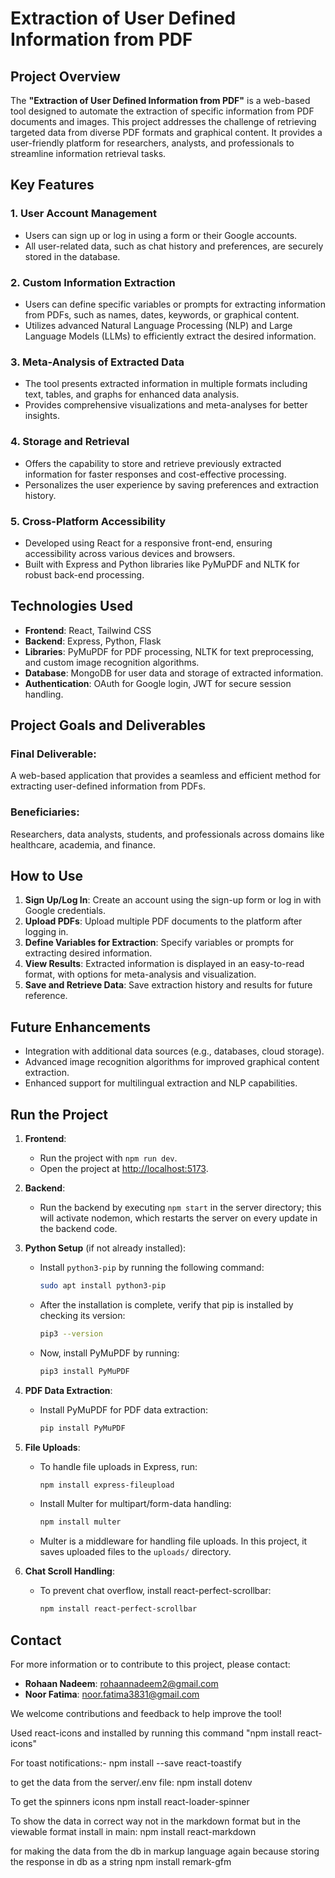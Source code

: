 # Extraction of User Defined Information from PDF

## Project Overview

The **"Extraction of User Defined Information from PDF"** is a web-based tool designed to automate the extraction of specific information from PDF documents and images. This project addresses the challenge of retrieving targeted data from diverse PDF formats and graphical content. It provides a user-friendly platform for researchers, analysts, and professionals to streamline information retrieval tasks.

## Key Features

### 1. User Account Management

- Users can sign up or log in using a form or their Google accounts.
- All user-related data, such as chat history and preferences, are securely stored in the database.

### 2. Custom Information Extraction

- Users can define specific variables or prompts for extracting information from PDFs, such as names, dates, keywords, or graphical content.
- Utilizes advanced Natural Language Processing (NLP) and Large Language Models (LLMs) to efficiently extract the desired information.

### 3. Meta-Analysis of Extracted Data

- The tool presents extracted information in multiple formats including text, tables, and graphs for enhanced data analysis.
- Provides comprehensive visualizations and meta-analyses for better insights.

### 4. Storage and Retrieval

- Offers the capability to store and retrieve previously extracted information for faster responses and cost-effective processing.
- Personalizes the user experience by saving preferences and extraction history.

### 5. Cross-Platform Accessibility

- Developed using React for a responsive front-end, ensuring accessibility across various devices and browsers.
- Built with Express and Python libraries like PyMuPDF and NLTK for robust back-end processing.

## Technologies Used

- **Frontend**: React, Tailwind CSS
- **Backend**: Express, Python, Flask
- **Libraries**: PyMuPDF for PDF processing, NLTK for text preprocessing, and custom image recognition algorithms.
- **Database**: MongoDB for user data and storage of extracted information.
- **Authentication**: OAuth for Google login, JWT for secure session handling.

## Project Goals and Deliverables

### Final Deliverable:

A web-based application that provides a seamless and efficient method for extracting user-defined information from PDFs.

### Beneficiaries:

Researchers, data analysts, students, and professionals across domains like healthcare, academia, and finance.

## How to Use

1. **Sign Up/Log In**: Create an account using the sign-up form or log in with Google credentials.
2. **Upload PDFs**: Upload multiple PDF documents to the platform after logging in.
3. **Define Variables for Extraction**: Specify variables or prompts for extracting desired information.
4. **View Results**: Extracted information is displayed in an easy-to-read format, with options for meta-analysis and visualization.
5. **Save and Retrieve Data**: Save extraction history and results for future reference.

## Future Enhancements

- Integration with additional data sources (e.g., databases, cloud storage).
- Advanced image recognition algorithms for improved graphical content extraction.
- Enhanced support for multilingual extraction and NLP capabilities.

## Run the Project

1. **Frontend**:

   - Run the project with `npm run dev`.
   - Open the project at [http://localhost:5173](http://localhost:5173).

2. **Backend**:

   - Run the backend by executing `npm start` in the server directory; this will activate nodemon, which restarts the server on every update in the backend code.

3. **Python Setup** (if not already installed):
   - Install `python3-pip` by running the following command:
     ```bash
     sudo apt install python3-pip
     ```
   - After the installation is complete, verify that pip is installed by checking its version:
     ```bash
     pip3 --version
     ```
   - Now, install PyMuPDF by running:
     ```bash
     pip3 install PyMuPDF
     ```
4. **PDF Data Extraction**:

   - Install PyMuPDF for PDF data extraction:
     ```bash
     pip install PyMuPDF
     ```

5. **File Uploads**:

   - To handle file uploads in Express, run:
     ```bash
     npm install express-fileupload
     ```
   - Install Multer for multipart/form-data handling:
     ```bash
     npm install multer
     ```
   - Multer is a middleware for handling file uploads. In this project, it saves uploaded files to the `uploads/` directory.

6. **Chat Scroll Handling**:
   - To prevent chat overflow, install react-perfect-scrollbar:
     ```bash
     npm install react-perfect-scrollbar
     ```

## Contact

For more information or to contribute to this project, please contact:

- **Rohaan Nadeem**: [rohaannadeem2@gmail.com](mailto:rohaannadeem2@gmail.com)
- **Noor Fatima**: [noor.fatima3831@gmail.com](mailto:noor.fatima3831@gmail.com)

We welcome contributions and feedback to help improve the tool!

Used react-icons
and installed by running this command "npm install react-icons"

For toast notifications:-
npm install --save react-toastify

to get the data from the server/.env file:
npm install dotenv

To get the spinners icons
npm install react-loader-spinner

To show the data in correct way not in the markdown format but in the viewable format
install in main:
npm install react-markdown

for making the data from the db in markup language again because storing the response in db as a string
npm install remark-gfm
